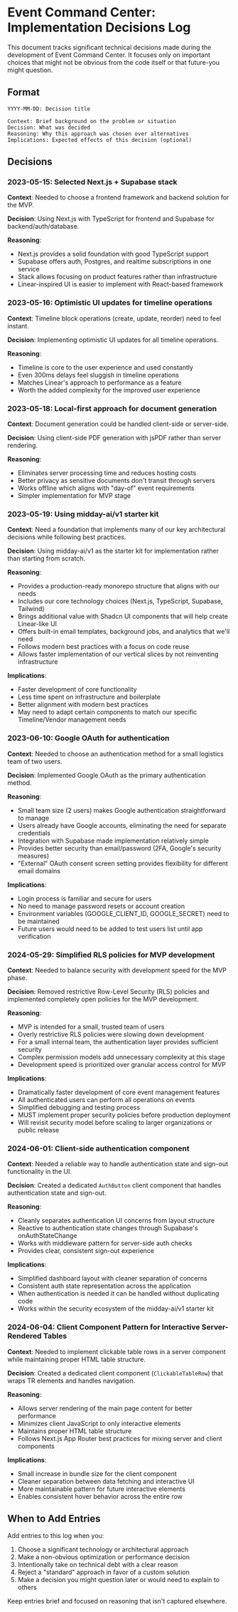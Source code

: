 # Event Command Center: Implementation Decisions Log

This document tracks significant technical decisions made during the development of Event Command Center. 
It focuses only on important choices that might not be obvious from the code itself or that future-you might question.

## Format

```
YYYY-MM-DD: Decision title

Context: Brief background on the problem or situation
Decision: What was decided
Reasoning: Why this approach was chosen over alternatives
Implications: Expected effects of this decision (optional)
```

## Decisions

### 2023-05-15: Selected Next.js + Supabase stack

**Context**: Needed to choose a frontend framework and backend solution for the MVP.

**Decision**: Using Next.js with TypeScript for frontend and Supabase for backend/auth/database.

**Reasoning**: 
- Next.js provides a solid foundation with good TypeScript support
- Supabase offers auth, Postgres, and realtime subscriptions in one service
- Stack allows focusing on product features rather than infrastructure
- Linear-inspired UI is easier to implement with React-based framework

### 2023-05-16: Optimistic UI updates for timeline operations

**Context**: Timeline block operations (create, update, reorder) need to feel instant.

**Decision**: Implementing optimistic UI updates for all timeline operations.

**Reasoning**:
- Timeline is core to the user experience and used constantly
- Even 300ms delays feel sluggish in timeline operations
- Matches Linear's approach to performance as a feature
- Worth the added complexity for the improved user experience

### 2023-05-18: Local-first approach for document generation

**Context**: Document generation could be handled client-side or server-side.

**Decision**: Using client-side PDF generation with jsPDF rather than server rendering.

**Reasoning**:
- Eliminates server processing time and reduces hosting costs
- Better privacy as sensitive documents don't transit through servers
- Works offline which aligns with "day-of" event requirements
- Simpler implementation for MVP stage

### 2023-05-19: Using midday-ai/v1 starter kit

**Context**: Need a foundation that implements many of our key architectural decisions while following best practices.

**Decision**: Using midday-ai/v1 as the starter kit for implementation rather than starting from scratch.

**Reasoning**:
- Provides a production-ready monorepo structure that aligns with our needs
- Includes our core technology choices (Next.js, TypeScript, Supabase, Tailwind)
- Brings additional value with Shadcn UI components that will help create Linear-like UI
- Offers built-in email templates, background jobs, and analytics that we'll need
- Follows modern best practices with a focus on code reuse
- Allows faster implementation of our vertical slices by not reinventing infrastructure

**Implications**:
- Faster development of core functionality
- Less time spent on infrastructure and boilerplate
- Better alignment with modern best practices
- May need to adapt certain components to match our specific Timeline/Vendor management needs

### 2023-06-10: Google OAuth for authentication

**Context**: Needed to choose an authentication method for a small logistics team of two users.

**Decision**: Implemented Google OAuth as the primary authentication method.

**Reasoning**:
- Small team size (2 users) makes Google authentication straightforward to manage
- Users already have Google accounts, eliminating the need for separate credentials
- Integration with Supabase made implementation relatively simple
- Provides better security than email/password (2FA, Google's security measures)
- "External" OAuth consent screen setting provides flexibility for different email domains

**Implications**:
- Login process is familiar and secure for users
- No need to manage password resets or account creation
- Environment variables (GOOGLE_CLIENT_ID, GOOGLE_SECRET) need to be maintained
- Future users would need to be added to test users list until app verification

### 2024-05-29: Simplified RLS policies for MVP development

**Context**: Needed to balance security with development speed for the MVP phase.

**Decision**: Removed restrictive Row-Level Security (RLS) policies and implemented completely open policies for the MVP development.

**Reasoning**:
- MVP is intended for a small, trusted team of users
- Overly restrictive RLS policies were slowing down development
- For a small internal team, the authentication layer provides sufficient security
- Complex permission models add unnecessary complexity at this stage
- Development speed is prioritized over granular access control for MVP

**Implications**:
- Dramatically faster development of core event management features
- All authenticated users can perform all operations on events
- Simplified debugging and testing process
- MUST implement proper security policies before production deployment
- Will revisit security model before scaling to larger organizations or public release

### 2024-06-01: Client-side authentication component

**Context**: Needed a reliable way to handle authentication state and sign-out functionality in the UI.

**Decision**: Created a dedicated `AuthButton` client component that handles authentication state and sign-out.

**Reasoning**:
- Cleanly separates authentication UI concerns from layout structure
- Reactive to authentication state changes through Supabase's onAuthStateChange
- Works with middleware pattern for server-side auth checks
- Provides clear, consistent sign-out experience

**Implications**:
- Simplified dashboard layout with cleaner separation of concerns
- Consistent auth state representation across the application
- When authentication is needed it can be handled without duplicating code
- Works within the security ecosystem of the midday-ai/v1 starter kit

### 2024-06-04: Client Component Pattern for Interactive Server-Rendered Tables

**Context**: Needed to implement clickable table rows in a server component while maintaining proper HTML table structure.

**Decision**: Created a dedicated client component (`ClickableTableRow`) that wraps TR elements and handles navigation.

**Reasoning**: 
- Allows server rendering of the main page content for better performance
- Minimizes client JavaScript to only interactive elements
- Maintains proper HTML table structure
- Follows Next.js App Router best practices for mixing server and client components

**Implications**:
- Small increase in bundle size for the client component
- Cleaner separation between data fetching and interactive UI
- More maintainable pattern for future interactive elements
- Enables consistent hover behavior across the entire row

## When to Add Entries

Add entries to this log when you:
1. Choose a significant technology or architectural approach
2. Make a non-obvious optimization or performance decision
3. Intentionally take on technical debt with a clear reason
4. Reject a "standard" approach in favor of a custom solution
5. Make a decision you might question later or would need to explain to others

Keep entries brief and focused on reasoning that isn't captured elsewhere. 